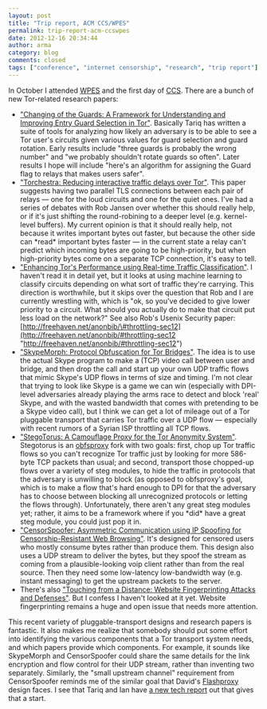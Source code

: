 ```yaml
---
layout: post
title: "Trip report, ACM CCS/WPES"
permalink: trip-report-acm-ccswpes
date: 2012-12-16 20:34:44
author: arma
category: blog
comments: closed
tags: ["conference", "internet censorship", "research", "trip report"]
---
```


In October I attended [WPES](http://hatswitch.org/wpes2012/) and the first day of [CCS](http://www.sigsac.org/ccs/CCS2012/). There are a bunch of new Tor-related research papers:

-   ["Changing of the Guards: A Framework for Understanding and Improving Entry Guard Selection in Tor"](http://freehaven.net/anonbib/#wpes12-cogs). Basically Tariq has written a suite of tools for analyzing how likely an adversary is to be able to see a Tor user's circuits given various values for guard selection and guard rotation. Early results include "three guards is probably the wrong number" and "we probably shouldn't rotate guards so often". Later results I hope will include "here's an algorithm for assigning the Guard flag to relays that makes users safer".
-   ["Torchestra: Reducing interactive traffic delays over Tor"](http://freehaven.net/anonbib/#wpes12-torchestra). This paper suggests having two parallel TLS connections between each pair of relays — one for the loud circuits and one for the quiet ones. I've had a series of debates with Rob Jansen over whether this should really help, or if it's just shifting the round-robining to a deeper level (e.g. kernel-level buffers). My current opinion is that it should really help, not because it writes important bytes out faster, but because the other side can \*read\* important bytes faster — in the current state a relay can't predict which incoming bytes are going to be high-priority, but when high-priority bytes come on a separate TCP connection, it's easy to tell.
-   ["Enhancing Tor's Performance using Real-time Traffic Classification"](http://freehaven.net/anonbib/#ccs2012-classification). I haven't read it in detail yet, but it looks at using machine learning to classify circuits depending on what sort of traffic they're carrying. This direction is worthwhile, but it skips over the question that Rob and I are currently wrestling with, which is "ok, so you've decided to give lower priority to a circuit. What should you actually do to make that circuit put less load on the network?" See also Rob's Usenix Security paper: [http://freehaven.net/anonbib/\#throttling-sec12](http://freehaven.net/anonbib/#throttling-sec12 "http://freehaven.net/anonbib/#throttling-sec12")
-   ["SkypeMorph: Protocol Obfuscation for Tor Bridges"](http://freehaven.net/anonbib/#ccs2012-skypemorph). The idea is to use the actual Skype program to make a (TCP) video call between user and bridge, and then drop the call and start up your own UDP traffic flows that mimic Skype's UDP flows in terms of size and timing. I'm not clear that trying to look like Skype is a game we can win (especially with DPI-level adversaries already playing the arms race to detect and block 'real' Skype, and with the wasted bandwidth that comes with pretending to be a Skype video call), but I think we can get a lot of mileage out of a Tor pluggable transport that carries Tor traffic over a UDP flow — especially with recent rumors of a Syrian ISP throttling all TCP flows.
-   ["StegoTorus: A Camouflage Proxy for the Tor Anonymity System"](http://freehaven.net/anonbib/#ccs2012-stegotorus). Stegotorus is an [obfsproxy](https://www.torproject.org/projects/obfsproxy) fork with two goals: first, chop up Tor traffic flows so you can't recognize Tor traffic just by looking for more 586-byte TCP packets than usual; and second, transport those chopped-up flows over a variety of steg modules, to hide the traffic in protocols that the adversary is unwilling to block (as opposed to obfsproxy's goal, which is to make a flow that's hard enough to DPI for that the adversary has to choose between blocking all unrecognized protocols or letting the flows through). Unfortunately, there aren't any great steg modules yet; rather, it aims to be a framework where if you \*did\* have a great steg module, you could just pop it in.
-   ["CensorSpoofer: Asymmetric Communication using IP Spoofing for Censorship-Resistant Web Browsing"](http://freehaven.net/anonbib/#ccs2012-censorspoofer). It's designed for censored users who mostly consume bytes rather than produce them. This design also uses a UDP stream to deliver the bytes, but they spoof the stream as coming from a plausible-looking voip client rather than from the real source. Then they need some low-latency low-bandwidth way (e.g. instant messaging) to get the upstream packets to the server.
-   There's also ["Touching from a Distance: Website Fingerprinting Attacks and Defenses"](http://freehaven.net/anonbib/#ccs2012-fingerprinting). But I confess I haven't looked at it yet. Website fingerprinting remains a huge and open issue that needs more attention.

This recent variety of pluggable-transport designs and research papers is fantastic. It also makes me realize that somebody should put some effort into identifying the various components that a Tor transport system needs, and which papers provide which components. For example, it sounds like SkypeMorph and CensorSpoofer could share the same details for the link encryption and flow control for their UDP stream, rather than inventing two separately. Similarly, the "small upstream channel" requirement from CensorSpoofer reminds me of the similar goal that David's [Flashproxy](http://freehaven.net/anonbib/#flashproxy-pets12) design faces. I see that Tariq and Ian have [a new tech report](http://cacr.uwaterloo.ca/techreports/2012/cacr2012-33.pdf) out that gives that a start.
